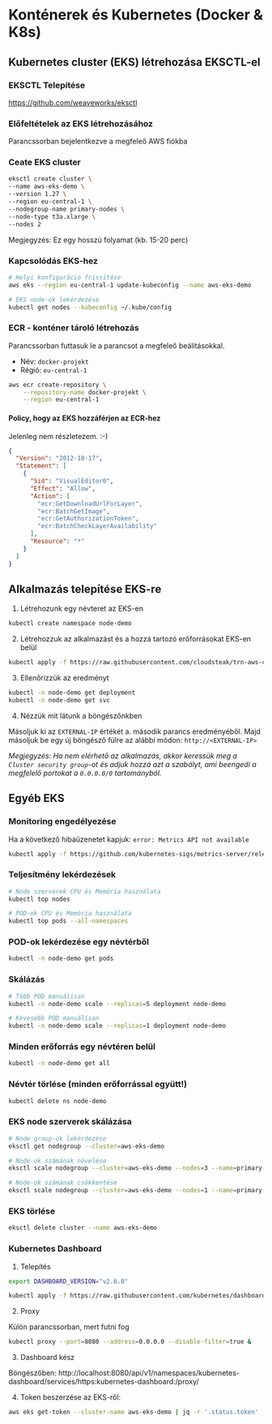 # Konténerek és Kubernetes (Docker & K8s)

## Kubernetes cluster (EKS) létrehozása EKSCTL-el

### EKSCTL Telepítése

https://github.com/weaveworks/eksctl

### Előfeltételek az EKS létrehozásához

Parancssorban bejelentkezve a megfeleő AWS fiókba

### Ceate EKS cluster

```bash
eksctl create cluster \
--name aws-eks-demo \
--version 1.27 \
--region eu-central-1 \
--nodegroup-name primary-nodes \
--node-type t3a.xlarge \
--nodes 2
```

Megjegyzés: Ez egy hosszú folyamat (kb. 15-20 perc)

### Kapcsolódás EKS-hez

```bash
# Helyi konfiguráció frissítése
aws eks --region eu-central-1 update-kubeconfig --name aws-eks-demo

# EKS node-ok lekérdezése
kubectl get nodes --kubeconfig ~/.kube/config
```

### ECR - konténer tároló létrehozás

Parancssorban futtasuk le a parancsot a megfeleő beálításokkal.

- Név: `docker-projekt`
- Régió: `eu-central-1`

```bash
aws ecr create-repository \
    --repository-name docker-projekt \
    --region eu-central-1
```

#### Policy, hogy az EKS hozzáférjen az ECR-hez

Jelenleg nem részletezem. :-)

```json
{
  "Version": "2012-10-17",
  "Statement": [
    {
      "Sid": "VisualEditor0",
      "Effect": "Allow",
      "Action": [
        "ecr:GetDownloadUrlForLayer",
        "ecr:BatchGetImage",
        "ecr:GetAuthorizationToken",
        "ecr:BatchCheckLayerAvailability"
      ],
      "Resource": "*"
    }
  ]
}
```

## Alkalmazás telepítése EKS-re

1. Létrehozunk egy névteret az EKS-en

```bash
kubectl create namespace node-demo
```

2. Létrehozzuk az alkalmazást és a hozzá tartozó erőforrásokat EKS-en belül

```bash
kubectl apply -f https://raw.githubusercontent.com/cloudsteak/trn-aws-common/main/eks-node-demo.yaml
```

3. Ellenőrizzük az eredményt

```bash
kubectl -n node-demo get deployment
kubectl -n node-demo get svc
```

4. Nézzük mit látunk a böngészőnkben

Másoljuk ki az `EXTERNAL-IP` értékét a. második parancs eredményéből. Majd másoljuk be egy új böngésző fülre az alábbi módon: `http://<EXTERNAL-IP>`

_Megjegyzés: Ha nem elérhető az alkalmazás, akkor keressük meg a `Cluster security group`-ot és adjuk hozzá azt a szabályt, ami beengedi a megfelelő portokat a `0.0.0.0/0` tartományból._

## Egyéb EKS

### Monitoring engedélyezése

Ha a következő hibaüzenetet kapjuk: `error: Metrics API not available`

```bash
kubectl apply -f https://github.com/kubernetes-sigs/metrics-server/releases/latest/download/components.yaml
```

### Teljesítmény lekérdezések

```bash
# Node szerverek CPU és Memória használata
kubectl top nodes

# POD-ok CPU és Memória használata
kubectl top pods --all-namespaces
```

### POD-ok lekérdezése egy névtérből

```bash
kubectl -n node-demo get pods
```

### Skálázás

```bash
# Több POD manuálisan
kubectl -n node-demo scale --replicas=5 deployment node-demo

# Kevesebb POD manuálisan
kubectl -n node-demo scale --replicas=1 deployment node-demo
```

### Minden erőforrás egy névtéren belül

```bash
kubectl -n node-demo get all
```

### Névtér törlése (minden erőforrással együtt!)

```bash
kubectl delete ns node-demo
```

### EKS node szerverek skálázása

```bash
# Node group-ok lekérdezése
eksctl get nodegroup --cluster=aws-eks-demo
```

```bash
# Node-ok számának növelése
eksctl scale nodegroup --cluster=aws-eks-demo --nodes=3 --name=primary-nodes --nodes-min=1 --nodes-max=5 --wait
```

```bash
# Node-ok számának csökkentése
eksctl scale nodegroup --cluster=aws-eks-demo --nodes=1 --name=primary-nodes --nodes-min=1 --nodes-max=5 --wait
```

### EKS törlése

```bash
eksctl delete cluster --name aws-eks-demo
```


### Kubernetes Dashboard

1. Telepítés

```bash
export DASHBOARD_VERSION="v2.6.0"

kubectl apply -f https://raw.githubusercontent.com/kubernetes/dashboard/${DASHBOARD_VERSION}/aio/deploy/recommended.yaml
```

2. Proxy

Külön parancssorban, mert futni fog

```bash
kubectl proxy --port=8080 --address=0.0.0.0 --disable-filter=true &
```

3. Dashboard kész

Böngészőben: http://localhost:8080/api/v1/namespaces/kubernetes-dashboard/services/https:kubernetes-dashboard:/proxy/

4. Token beszerzése az EKS-ről:

```bash
aws eks get-token --cluster-name aws-eks-demo | jq -r '.status.token'
```